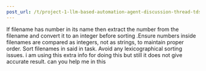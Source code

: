 ```yaml
---
post_url: /t/project-1-llm-based-automation-agent-discussion-thread-tds-jan-2025/164277/532
---
```

If filename has number in its name then extract the number from the filename and convert it to an integer before sorting .Ensure numbers inside filenames are compared as integers, not as strings, to maintain proper order. Sort filenames in said in task. Avoid any lexicographical sorting issues. i am using this extra info for doing this but still it does not give accurate result. can you help me in this